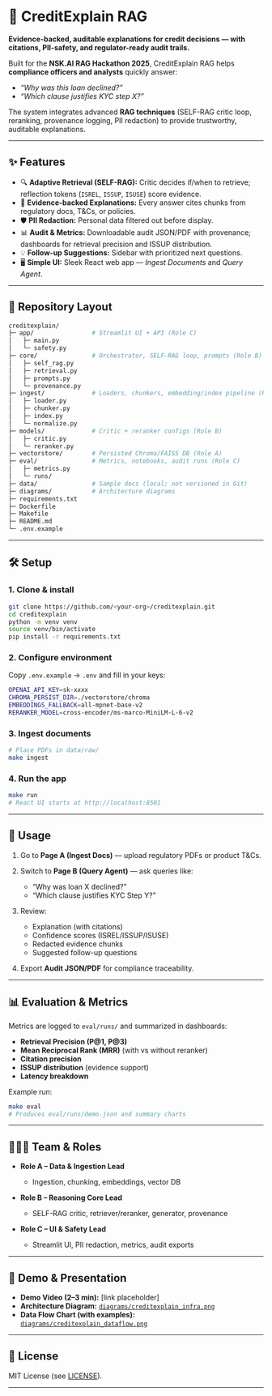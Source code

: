 # 📘 CreditExplain RAG

**Evidence-backed, auditable explanations for credit decisions — with citations, PII-safety, and regulator-ready audit trails.**

Built for the **NSK.AI RAG Hackathon 2025**, CreditExplain RAG helps **compliance officers and analysts** quickly answer:

* *“Why was this loan declined?”*
* *“Which clause justifies KYC step X?”*

The system integrates advanced **RAG techniques** (SELF-RAG critic loop, reranking, provenance logging, PII redaction) to provide trustworthy, auditable explanations.

---

## ✨ Features

* 🔍 **Adaptive Retrieval (SELF-RAG):** Critic decides if/when to retrieve; reflection tokens (`ISREL`, `ISSUP`, `ISUSE`) score evidence.
* 📑 **Evidence-backed Explanations:** Every answer cites chunks from regulatory docs, T\&Cs, or policies.
* 🛡️ **PII Redaction:** Personal data filtered out before display.
* 📊 **Audit & Metrics:** Downloadable audit JSON/PDF with provenance; dashboards for retrieval precision and ISSUP distribution.
* 💡 **Follow-up Suggestions:** Sidebar with prioritized next questions.
* 🖥️ **Simple UI:** Sleek React web app — *Ingest Documents* and *Query Agent*.

---

## 📂 Repository Layout

```bash
creditexplain/
├─ app/                # Streamlit UI + API (Role C)
│   ├─ main.py
│   └─ safety.py
├─ core/               # Orchestrator, SELF-RAG loop, prompts (Role B)
│   ├─ self_rag.py
│   ├─ retrieval.py
│   ├─ prompts.py
│   └─ provenance.py
├─ ingest/             # Loaders, chunkers, embedding/index pipeline (Role A)
│   ├─ loader.py
│   ├─ chunker.py
│   ├─ index.py
│   └─ normalize.py
├─ models/             # Critic + reranker configs (Role B)
│   ├─ critic.py
│   └─ reranker.py
├─ vectorstore/        # Persisted Chroma/FAISS DB (Role A)
├─ eval/               # Metrics, notebooks, audit runs (Role C)
│   ├─ metrics.py
│   └─ runs/
├─ data/               # Sample docs (local; not versioned in Git)
├─ diagrams/           # Architecture diagrams
├─ requirements.txt
├─ Dockerfile
├─ Makefile
├─ README.md
└─ .env.example
```

---

## 🛠️ Setup

### 1. Clone & install

```bash
git clone https://github.com/<your-org>/creditexplain.git
cd creditexplain
python -m venv venv
source venv/bin/activate
pip install -r requirements.txt
```

### 2. Configure environment

Copy `.env.example` → `.env` and fill in your keys:

```bash
OPENAI_API_KEY=sk-xxxx
CHROMA_PERSIST_DIR=./vectorstore/chroma
EMBEDDINGS_FALLBACK=all-mpnet-base-v2
RERANKER_MODEL=cross-encoder/ms-marco-MiniLM-L-6-v2
```

### 3. Ingest documents

```bash
# Place PDFs in data/raw/
make ingest
```

### 4. Run the app

```bash
make run
# React UI starts at http://localhost:8501
```

---

## 🚀 Usage

1. Go to **Page A (Ingest Docs)** — upload regulatory PDFs or product T\&Cs.
2. Switch to **Page B (Query Agent)** — ask queries like:

   * “Why was loan X declined?”
   * “Which clause justifies KYC Step Y?”
3. Review:

   * Explanation (with citations)
   * Confidence scores (ISREL/ISSUP/ISUSE)
   * Redacted evidence chunks
   * Suggested follow-up questions
4. Export **Audit JSON/PDF** for compliance traceability.

---

## 📊 Evaluation & Metrics

Metrics are logged to `eval/runs/` and summarized in dashboards:

* **Retrieval Precision (P\@1, P\@3)**
* **Mean Reciprocal Rank (MRR)** (with vs without reranker)
* **Citation precision**
* **ISSUP distribution** (evidence support)
* **Latency breakdown**

Example run:

```bash
make eval
# Produces eval/runs/demo.json and summary charts
```

---

## 🧑‍🤝‍🧑 Team & Roles

* **Role A – Data & Ingestion Lead**

  * Ingestion, chunking, embeddings, vector DB
* **Role B – Reasoning Core Lead**

  * SELF-RAG critic, retriever/reranker, generator, provenance
* **Role C – UI & Safety Lead**

  * Streamlit UI, PII redaction, metrics, audit exports

---

## 🎥 Demo & Presentation

* **Demo Video (2–3 min):** \[link placeholder]
* **Architecture Diagram:** [`diagrams/creditexplain_infra.png`](./diagrams/creditexplain_infra.png)
* **Data Flow Chart (with examples):** [`diagrams/creditexplain_dataflow.png`](./diagrams/creditexplain_dataflow.png)

---

## 📜 License

MIT License (see [LICENSE](./LICENSE)).

---

